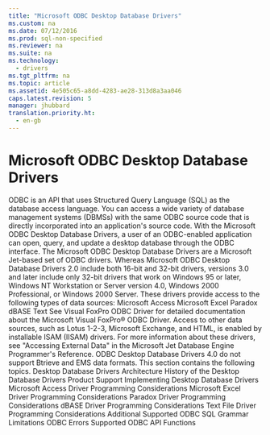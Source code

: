 ```yaml
---
title: "Microsoft ODBC Desktop Database Drivers"
ms.custom: na
ms.date: 07/12/2016
ms.prod: sql-non-specified
ms.reviewer: na
ms.suite: na
ms.technology: 
  - drivers
ms.tgt_pltfrm: na
ms.topic: article
ms.assetid: 4e505c65-a8dd-4283-ae28-313d8a3aa046
caps.latest.revision: 5
manager: jhubbard
translation.priority.ht: 
  - en-gb
---
```

# Microsoft ODBC Desktop Database Drivers
<?xml version="1.0" encoding="utf-8"?>
<developerConceptualDocument xmlns="http://ddue.schemas.microsoft.com/authoring/2003/5" xmlns:xlink="http://www.w3.org/1999/xlink" xmlns:xsi="http://www.w3.org/2001/XMLSchema-instance" xsi:schemaLocation="http://ddue.schemas.microsoft.com/authoring/2003/5 http://dduestorage.blob.core.windows.net/ddueschema/developer.xsd">
  <introduction>
    <para>ODBC is an API that uses Structured Query Language (SQL) as the database access language. You can access a wide variety of database management systems (DBMSs) with the same ODBC source code that is directly incorporated into an application's source code. With the Microsoft ODBC Desktop Database Drivers, a user of an ODBC-enabled application can open, query, and update a desktop database through the ODBC interface.</para>
    <para>The Microsoft ODBC Desktop Database Drivers are a Microsoft Jet-based set of ODBC drivers. Whereas Microsoft ODBC Desktop Database Drivers 2.0 include both 16-bit and 32-bit drivers, versions 3.0 and later include only 32-bit drivers that work on Windows 95 or later, Windows NT Workstation or Server version 4.0, Windows 2000 Professional, or Windows 2000 Server. These drivers provide access to the following types of data sources:  </para>
    <list class="bullet">
      <listItem>
        <para>Microsoft Access</para>
      </listItem>
      <listItem>
        <para>Microsoft Excel</para>
      </listItem>
      <listItem>
        <para>Paradox</para>
      </listItem>
      <listItem>
        <para>dBASE</para>
      </listItem>
      <listItem>
        <para>Text</para>
      </listItem>
    </list>
    <para>See <legacyLink xlink:href="27359133-dd41-478f-8902-996022deb845">Visual FoxPro ODBC Driver</legacyLink> for detailed documentation about the Microsoft Visual FoxPro® ODBC Driver. </para>
    <alert class="note">
      <para>Access to other data sources, such as Lotus 1-2-3, Microsoft Exchange, and HTML, is enabled by installable ISAM (IISAM) drivers. For more information about these drivers, see "Accessing External Data" in the <legacyItalic>Microsoft Jet Database Engine Programmer's Reference</legacyItalic>. ODBC Desktop Database Drivers 4.0 do not support Btrieve and EMS data formats.</para>
    </alert>
    <para>This section contains the following topics.  </para>
    <list class="bullet">
      <listItem>
        <para>             <legacyLink xlink:href="8b4d13f7-ab37-40b4-a9c6-145e7385352f">Desktop Database Drivers Architecture</legacyLink>           </para>
      </listItem>
      <listItem>
        <para>             <legacyLink xlink:href="b4a2aff8-bde7-4bd5-8580-bc50f27311c8">History of the Desktop Database Drivers</legacyLink>           </para>
      </listItem>
      <listItem>
        <para>             <legacyLink xlink:href="585c41c6-5c5a-437e-a4b4-e32a346b478d">Product Support</legacyLink>           </para>
      </listItem>
      <listItem>
        <para>             <legacyLink xlink:href="a8bf304b-eff1-447c-887c-dabdb5353a2d">Implementing Desktop Database Drivers</legacyLink>           </para>
      </listItem>
      <listItem>
        <para>             <legacyLink xlink:href="2d2f09c0-18ef-45a4-a72a-d7a3bdcef646">Microsoft Access Driver Programming Considerations</legacyLink>           </para>
      </listItem>
      <listItem>
        <para>             <legacyLink xlink:href="d3cf324c-aa52-47a6-b44a-a59a778fad23">Microsoft Excel Driver Programming Considerations</legacyLink>           </para>
      </listItem>
      <listItem>
        <para>             <legacyLink xlink:href="327e952b-e7d5-4209-9423-f4b49cea272f">Paradox Driver Programming Considerations</legacyLink>           </para>
      </listItem>
      <listItem>
        <para>             <legacyLink xlink:href="ce5e8efc-6a2d-40d5-a658-8dd35cd1dd09">dBASE Driver Programming Considerations</legacyLink>           </para>
      </listItem>
      <listItem>
        <para>             <legacyLink xlink:href="aabff9d9-20ea-4b68-b8fd-1e33061bd0ef">Text File Driver Programming Considerations</legacyLink>           </para>
      </listItem>
      <listItem>
        <para>             <legacyLink xlink:href="2ead7727-3245-4c2b-91f5-ed946ef4edf5">Additional Supported ODBC SQL Grammar</legacyLink>           </para>
      </listItem>
      <listItem>
        <para>             <legacyLink xlink:href="b8d71c2a-23c8-4e9b-b5f7-aca51c5a4721">Limitations</legacyLink>           </para>
      </listItem>
      <listItem>
        <para>             <legacyLink xlink:href="33542afe-4dc7-4db8-b625-fec51a4718d3">ODBC Errors</legacyLink>           </para>
      </listItem>
      <listItem>
        <para>             <legacyLink xlink:href="b28a8ed6-09b1-4acf-bf3e-f90bb32422de">Supported ODBC API Functions</legacyLink>           </para>
      </listItem>
    </list>
  </introduction>
  <relatedTopics />
</developerConceptualDocument>